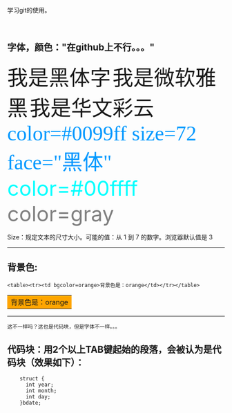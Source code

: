 学习git的使用。


<br/>

## 字体，颜色："在github上不行。。。"

<font face="黑体" size=10>我是黑体字</font>
<font face="微软雅黑" size=10>我是微软雅黑</font>
<font face="STCAIYUN" size=10>我是华文彩云</font>
<font color=#0099ff size=7 face="黑体">color=#0099ff size=72 face="黑体"</font>
<font color=#00ffff size=72>color=#00ffff</font>
<font color=gray size=72>color=gray</font>

Size：规定文本的尺寸大小。可能的值：从 1 到 7 的数字。浏览器默认值是 3

----

## 背景色: 
`<table><tr><td bgcolor=orange>背景色是：orange</td></tr></table>`

<table><tr><td bgcolor=orange>背景色是：orange</td></tr></table>

---

```shell
这不一样吗？这也是代码块，但是字体不一样。。。
```

## 代码块：用2个以上TAB键起始的段落，会被认为是代码块（效果如下）：
		struct {
		  int year;
		  int month;
		  int day;
 		}bdate;
 